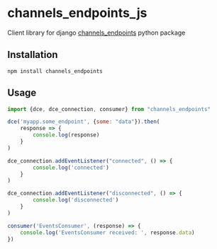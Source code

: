 # channels_endpoints_js
Client library for django [channels_endpoints](https://pypi.org/project/channels-endpoints/) python package

## Installation

```shell
npm install channels_endpoints
```

## Usage

```js
import {dce, dce_connection, consumer} from "channels_endpoints"

dce('myapp.some_endpoint', {some: "data"}).then(
    response => {
        console.log(response)
    }
)

dce_connection.addEventListener("connected", () => {
        console.log('connected')
    }
)

dce_connection.addEventListener("disconnected", () => {
        console.log('disconnected')
    }
)

consumer('EventsConsumer', (response) => {
    console.log('EventsConsumer received: ', response.data)
})

```
